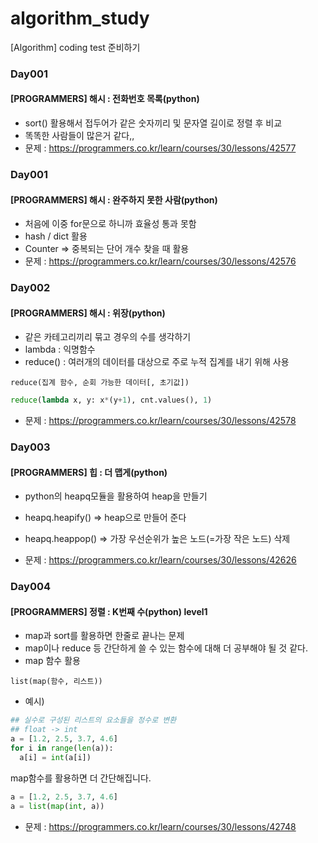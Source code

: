 # algorithm_study
[Algorithm] coding test 준비하기

### Day001 
#### [PROGRAMMERS] 해시 : 전화번호 목록(python)

* sort() 활용해서 접두어가 같은 숫자끼리 및 문자열 길이로 정렬 후 비교
* 똑똑한 사람들이 많은거 같다,,
* 문제 : https://programmers.co.kr/learn/courses/30/lessons/42577


### Day001 
#### [PROGRAMMERS] 해시 : 완주하지 못한 사람(python)

* 처음에 이중 for문으로 하니까 효율성 통과 못함
* hash / dict 활용
* Counter => 중복되는 단어 개수 찾을 때 활용
* 문제 : https://programmers.co.kr/learn/courses/30/lessons/42576


### Day002
#### [PROGRAMMERS] 해시 : 위장(python)

* 같은 카테고리끼리 묶고 경우의 수를 생각하기
* lambda : 익명함수
* reduce() : 여러개의 데이터를 대상으로 주로 누적 집계를 내기 위해 사용

`reduce(집계 함수, 순회 가능한 데이터[, 초기값])`

```python
reduce(lambda x, y: x*(y+1), cnt.values(), 1)
```
* 문제 : https://programmers.co.kr/learn/courses/30/lessons/42578


### Day003
#### [PROGRAMMERS] 힙 : 더 맵게(python)

* python의 heapq모듈을 활용하여 heap을 만들기
* heapq.heapify() => heap으로 만들어 준다
* heapq.heappop() => 가장 우선순위가 높은 노드(=가장 작은 노드) 삭제

* 문제 : https://programmers.co.kr/learn/courses/30/lessons/42626


### Day004
#### [PROGRAMMERS] 정렬 : K번째 수(python) level1

* map과 sort를 활용하면 한줄로 끝나는 문제
* map이나 reduce 등 간단하게 쓸 수 있는 함수에 대해 더 공부해야 될 것 같다.
* map 함수 활용

`list(map(함수, 리스트))`
* 예시)
```python
## 실수로 구성된 리스트의 요소들을 정수로 변환
## float -> int
a = [1.2, 2.5, 3.7, 4.6]
for i in range(len(a)):
  a[i] = int(a[i])
```
map함수를 활용하면 더 간단해집니다.

```python
a = [1.2, 2.5, 3.7, 4.6]
a = list(map(int, a))
```
* 문제 : https://programmers.co.kr/learn/courses/30/lessons/42748